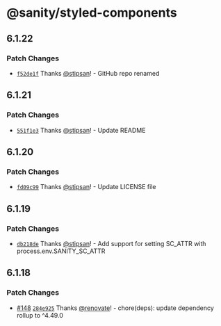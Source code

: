 # @sanity/styled-components

## 6.1.22

### Patch Changes

- [`f52de1f`](https://github.com/sanity-io/styled-components-last-resort/commit/f52de1f7fd2fe84a40bf288cce08b978b464d4cf) Thanks [@stipsan](https://github.com/stipsan)! - GitHub repo renamed

## 6.1.21

### Patch Changes

- [`551f1e3`](https://github.com/sanity-io/styled-components-last-resort/commit/551f1e3af2c295986fbe63cfd7af5c8ccf3c172e) Thanks [@stipsan](https://github.com/stipsan)! - Update README

## 6.1.20

### Patch Changes

- [`fd09c99`](https://github.com/sanity-io/styled-components-last-resort/commit/fd09c99ad1d76e872bb619da94d20f6cd8a1a928) Thanks [@stipsan](https://github.com/stipsan)! - Update LICENSE file

## 6.1.19

### Patch Changes

- [`db218de`](https://github.com/sanity-io/styled-components-last-resort/commit/db218de8d95a927da1f8fbd250f3804a76040f38) Thanks [@stipsan](https://github.com/stipsan)! - Add support for setting SC_ATTR with process.env.SANITY_SC_ATTR

## 6.1.18

### Patch Changes

- [#148](https://github.com/sanity-io/styled-components-last-resort/pull/148) [`284e925`](https://github.com/sanity-io/styled-components-last-resort/commit/284e9257a3073e9afca12adea632feafadca7b01) Thanks [@renovate](https://github.com/apps/renovate)! - chore(deps): update dependency rollup to ^4.49.0
